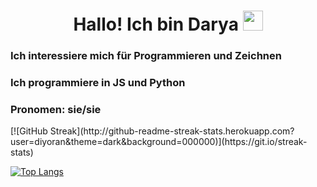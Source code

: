 <h1 align="center">Hallo! Ich bin Darya <img src="https://github.com/blackcater/blackcater/raw/main/images/Hi.gif" height="32"/> </h1>
<h3>Ich interessiere mich für Programmieren und Zeichnen</h3>
<h3>Ich programmiere in JS und Python</h3>
<h3>Pronomen: sie/sie</h3>

<div>
[![GitHub Streak](http://github-readme-streak-stats.herokuapp.com?user=diyoran&theme=dark&background=000000)](https://git.io/streak-stats)
  
[![Top Langs](https://github-readme-stats.vercel.app/api/top-langs/?username=diyoran&layout=compact&theme=vision-friendly-dark)](https://github.com/anuraghazra/github-readme-stats)
</div>

<!---
darya0623/darya0623 is a ✨ special ✨ repository because its `README.md` (this file) appears on your GitHub profile.
You can click the Preview link to take a look at your changes.
--->
